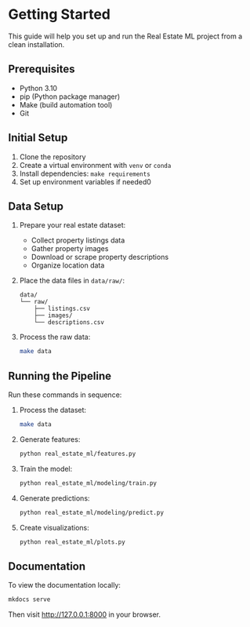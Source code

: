 Getting Started
===============

This guide will help you set up and run the Real Estate ML project from a clean installation.

Prerequisites
------------
- Python 3.10
- pip (Python package manager)
- Make (build automation tool)
- Git

Initial Setup
------------
1. Clone the repository
2. Create a virtual environment with `venv` or `conda`
3. Install dependencies: `make requirements`
4. Set up environment variables if needed0

Data Setup
----------
1. Prepare your real estate dataset:
   - Collect property listings data
   - Gather property images
   - Download or scrape property descriptions
   - Organize location data

2. Place the data files in `data/raw/`:
   ```
   data/
   └── raw/
       ├── listings.csv
       ├── images/
       └── descriptions.csv
   ```

3. Process the raw data:
   ```bash
   make data
   ```

Running the Pipeline
------------------
Run these commands in sequence:

1. Process the dataset:
   ```bash
   make data
   ```

2. Generate features:
   ```bash
   python real_estate_ml/features.py
   ```

3. Train the model:
   ```bash
   python real_estate_ml/modeling/train.py
   ```

4. Generate predictions:
   ```bash
   python real_estate_ml/modeling/predict.py
   ```

5. Create visualizations:
   ```bash
   python real_estate_ml/plots.py
   ```

Documentation
------------
To view the documentation locally:
```bash
mkdocs serve
```
Then visit http://127.0.0.1:8000 in your browser.
